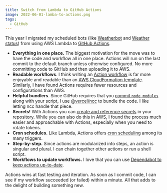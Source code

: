 ```yaml
---
title: Switch from Lambda to GitHub Actions
image: 2022-06-01-lamba-to-actions.png
tags:
  - GitHub
---
```


This year I migrated my scheduled bots (like [Weatherbot](https://github.com/katydecorah/weatherbot/pull/21/files) and [Weather status](https://github.com/katydecorah/weather-status/pull/11)) from using AWS Lambda to [GitHub Actions](https://docs.github.com/en/actions).

- **Everything in one place.** The biggest motivation for the move was to have the code and workflow all in one place. Actions will run on the last commit to the default branch unless otherwise configured. No more committing code to GitHub and then uploading it to AWS.
- **Readable workflows**. I think writing an [Action workflow](https://docs.github.com/en/actions/using-workflows/workflow-syntax-for-github-actions) is far more enjoyable and readable than an [AWS CloudFormation template](https://docs.aws.amazon.com/cloudformation/index.html). Similarly, I have found Actions requires fewer resources and configurations than AWS.
- **Helpful bundlers**. Since GitHub requires that you [commit `node_modules`](https://docs.github.com/en/actions/creating-actions/creating-a-javascript-action#commit-tag-and-push-your-action-to-github) along with your script, I use [@vercel/ncc](https://github.com/vercel/ncc) to bundle the code. I like letting ncc handle that piece.
- **Secrets!** With Actions you can [create and reference secrets](https://docs.github.com/en/actions/security-guides/encrypted-secrets) in your repository. While you can also do this in AWS, I found the process much easier and approachable with Actions, especially when you need to rotate tokens.
- **Cron schedules.** Like Lambda, Actions offers [cron scheduling](https://docs.github.com/en/actions/using-workflows/events-that-trigger-workflows#schedule) among its many triggers.
- **Step-by-step.** Since actions are modularized into steps, an action is singular and plural. I can chain together other actions or run a shell script.
- **Workflows to update workflows.** I love that you can use [Dependabot to keep actions up-to-date](https://docs.github.com/en/code-security/dependabot/working-with-dependabot/keeping-your-actions-up-to-date-with-dependabot).

Actions wins at fast testing and iteration. As soon as I commit code, I can see if my workflow succeeded (or failed) within a minute. All that adds to the delight of building something new.
